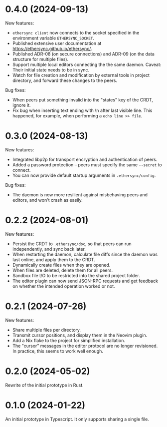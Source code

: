 # 0.4.0 (2024-09-13)

New features:

- `ethersync client` now connects to the socket specified in the environment variable `ETHERSYNC_SOCKET`.
- Published extensive user documentation at <https://ethersync.github.io/ethersync/>.
- Published ADR-08 (on secure connections) and ADR-09 (on the data structure for multiple files).
- Support multiple local editors connecting the the same daemon. Caveat: Their initial state needs to be in sync.
- Watch for file creation and modification by external tools in project directory, and forward these changes to the peers.

Bug fixes:

- When peers put something invalid into the "states" key of the CRDT, ignore it.
- Fix bug when inserting text ending with \n after last visible line. This happened, for example, when performing a `echo line >> file`.

# 0.3.0 (2024-08-13)

New features:

- Integrated libp2p for transport encryption and authentication of peers.
- Added a password protection – peers must specify the same `--secret` to connect.
- You can now provide default startup arguments in `.ethersync/config`.

Bug fixes:

- The daemon is now more resilient against misbehaving peers and editors, and won't crash as easily.

# 0.2.2 (2024-08-01)

New features:

- Persist the CRDT to `.ethersync/doc`, so that peers can run independently, and sync back later.
- When restarting the daemon, calculate file diffs since the daemon was last online, and apply them to the CRDT.
- Dynamically create files when they are opened.
- When files are deleted, delete them for all peers.
- Sandbox file I/O to be restricted into the shared project folder.
- The editor plugin can now send JSON-RPC requests and get feedback on whether the intended operation worked or not.

# 0.2.1 (2024-07-26)

New features:

- Share multiple files per directory.
- Transmit cursor positions, and display them in the Neovim plugin.
- Add a Nix flake to the project for simplified installation.
- The "cursor" messages in the editor protocol are no longer revisioned. In practice, this seems to work well enough.

# 0.2.0 (2024-05-02)

Rewrite of the initial prototype in Rust.

# 0.1.0 (2024-01-22)

An initial prototype in Typescript. It only supports sharing a single file.
